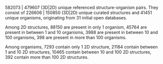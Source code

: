 582073 | 479607 (3D|2D) unique referenced structure-organism pairs. 
 They consist of 
 226606 | 150850 (3D|2D) unique curated structures and 
 41451 unique organisms,
 originating from 
 31 initial open databases. 
 
 Among 2D structures, 
 88150 are present in only 1 organism, 
 45764 are present in between 1 and 10 organisms, 
 3988 are present in between 10 and 100 organisms, 
 398 are present in more than 100 organisms. 
 
 Among organisms, 
 7293 contain only 1 2D structure, 
 21184 contain between 1 and 10 2D structures, 
 10465 contain between 10 and 100 2D structures, 
 392 contain more than 100 2D structures. 
